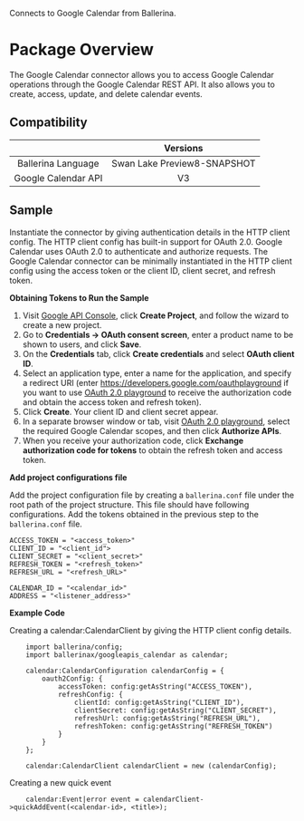 Connects to Google Calendar from Ballerina.

# Package Overview
The Google Calendar connector allows you to access Google Calendar operations through the Google Calendar REST API. It also allows you to create, access, update, and delete calendar events.


## Compatibility

|                             |            Versions             |
|:---------------------------:|:-------------------------------:|
| Ballerina Language          |     Swan Lake Preview8-SNAPSHOT |
| Google Calendar API         |             V3                  |

## Sample

Instantiate the connector by giving authentication details in the HTTP client config. The HTTP client config has built-in support for OAuth 2.0. Google Calendar uses OAuth 2.0 to authenticate and authorize requests. The Google Calendar connector can be minimally instantiated in the HTTP client config using the access token or the client ID, client secret, and refresh token.

**Obtaining Tokens to Run the Sample**

1. Visit [Google API Console](https://console.developers.google.com), click **Create Project**, and follow the wizard to create a new project.
2. Go to **Credentials -> OAuth consent screen**, enter a product name to be shown to users, and click **Save**.
3. On the **Credentials** tab, click **Create credentials** and select **OAuth client ID**. 
4. Select an application type, enter a name for the application, and specify a redirect URI (enter https://developers.google.com/oauthplayground if you want to use 
[OAuth 2.0 playground](https://developers.google.com/oauthplayground) to receive the authorization code and obtain the 
access token and refresh token). 
5. Click **Create**. Your client ID and client secret appear. 
6. In a separate browser window or tab, visit [OAuth 2.0 playground](https://developers.google.com/oauthplayground), select the required Google Calendar scopes, and then click **Authorize APIs**.
7. When you receive your authorization code, click **Exchange authorization code for tokens** to obtain the refresh token and access token. 

**Add project configurations file**

Add the project configuration file by creating a `ballerina.conf` file under the root path of the project structure.
This file should have following configurations. Add the tokens obtained in the previous step to the `ballerina.conf` file.

```
ACCESS_TOKEN = "<access_token>"
CLIENT_ID = "<client_id">
CLIENT_SECRET = "<client_secret>"
REFRESH_TOKEN = "<refresh_token>"
REFRESH_URL = "<refresh_URL>"

CALENDAR_ID = "<calendar_id>"
ADDRESS = "<listener_address>"
```

**Example Code**

Creating a calendar:CalendarClient by giving the HTTP client config details. 
```ballerina
    import ballerina/config;   
    import ballerinax/googleapis_calendar as calendar;
   
    calendar:CalendarConfiguration calendarConfig = {
        oauth2Config: {
            accessToken: config:getAsString("ACCESS_TOKEN"),
            refreshConfig: {
                clientId: config:getAsString("CLIENT_ID"),
                clientSecret: config:getAsString("CLIENT_SECRET"),
                refreshUrl: config:getAsString("REFRESH_URL"),
                refreshToken: config:getAsString("REFRESH_TOKEN")
            }
        }
    };
   
    calendar:CalendarClient calendarClient = new (calendarConfig);
```

Creating a new quick event
```ballerina
    calendar:Event|error event = calendarClient->quickAddEvent(<calendar-id>, <title>);
```
